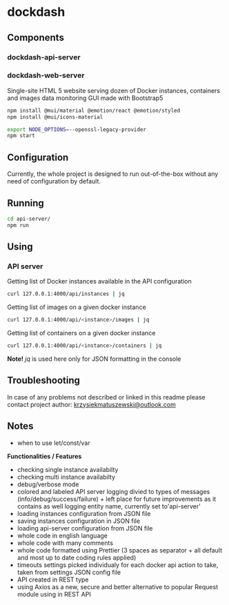 # dockdash



## Components

### dockdash-api-server

### dockdash-web-server
Single-site HTML 5 website serving dozen of Docker instances, containers and images data monitoring GUI made with Bootstrap5

```bash
npm install @mui/material @emotion/react @emotion/styled
npm install @mui/icons-material
```

```bash
export NODE_OPTIONS=--openssl-legacy-provider 
npm start
```



## Configuration
Currently, the whole project is designed to run out-of-the-box without any need of configuration by default.

## Running
```bash
cd api-server/
npm run
```
## Using

### API server

Getting list of Docker instances available in the API configuration
```bash
curl 127.0.0.1:4000/api/instances | jq
```

Getting list of images on a given docker instance
```bash
curl 127.0.0.1:4000/api/<instance>/images | jq
```


Getting list of containers on a given docker instance
```bash
curl 127.0.0.1:4000/api/<instance>/containers | jq
```

**Note!** *jq* is used here only for JSON formatting in the console

## Troubleshooting
In case of any problems not described or linked in this readme please contact project author: krzysiekmatuszewski@outlook.com



## Notes

- when to use let/const/var
  
**Functionalities / Features**

- checking single instance availabilty
- checking multi instance availabilty
- debug/verbose mode
- colored and labeled API server logging divied to types of messages (info/debug/success/failure) + left place for future improvements as it contains as well logging entity name, currently set to'api-server'
- loading instances configuration from JSON file
- saving instances configuration in JSON file
- loading api-server configuration from JSON file
- whole code in english language
- whole code with many comments
- whole code formatted using Prettier (3 spaces as separator + all default and most up to date coding rules applied)
- timeouts settings picked individualy for each docker api action to take, taken from settings JSON config file
- API created in REST type
- using Axios as a new, secure and better alternative to popular Request module using in REST API